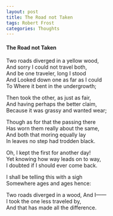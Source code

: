 ```yaml
---
layout: post
title: The Road not Taken
tags: Robert Frost
categories: Thoughts
---
```


#### The Road not Taken
Two roads diverged in a yellow wood,  
And sorry I could not travel both,  
And be one traveler, long I stood  
And Looked down one as far as I could  
To Where it bent in the undergrowth;  

Then took the other, as just as fair,  
And having perhaps the better claim,  
Because it was grassy and wanted wear;

Though as for that the passing there  
Has worn them really about the same,  
And both that moring equally lay  
In leaves no step had trodden black.  

Oh, I kept the first for another day!  
Yet knowing how way leads on to way,  
I doubted if I should ever come back.  

I shall be telling this with a sigh  
Somewhere ages and ages hence:  

Two roads diverged in a wood, And I——  
I took the one less traveled by,  
And that has made all the difference.